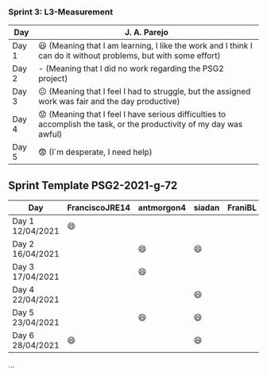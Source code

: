 
### Sprint 3: L3-Measurement 

| Day           | J. A. Parejo  |
| ------------- | ------------- |
| Day 1         |    :smiley: (Meaning that I am learning, I like the work and I think I can do it without problems, but with some effort) |
| Day 2         |    - (Meaning that I did no work regarding the PSG2 project)           |
| Day 3         |    :neutral_face:  (Meaning that I feel I had to struggle, but the assigned work was fair and the day productive)          |:fearful:
| Day 4         |    :worried: (Meaning that I feel I have serious difficulties to accomplish the task, or the productivity of my day was awful)           |
| Day 5         |    :fearful:   (I´m desperate, I need help)        |


## Sprint Template PSG2-2021-g-72

| Day                     | FranciscoJRE14  | antmorgon4     |       siadan     |     FraniBL     | DiegoHill      |
| -------------           | -------------   | -------------  | -------------    | -------------   | -------------  | 
| Day 1  12/04/2021       | :smile:         |                |                  |                 |                |               
| Day 2  16/04/2021       |                 | :smile:        | :smile:          |                 |                |                
| Day 3  17/04/2021       |                 | :smile:        |                  |                 |                |
| Day 4  22/04/2021       |                 |                | :smile:          |                 |                |  
| Day 5  23/04/2021       |                 | :smile:        | :smile:          |                 |                |
| Day 6  28/04/2021       |   :smile:       |                | :smile:          |                 |                |
...
